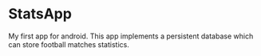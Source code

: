 # StatsApp
My first app for android.
This app implements a persistent database which can store football matches statistics.
